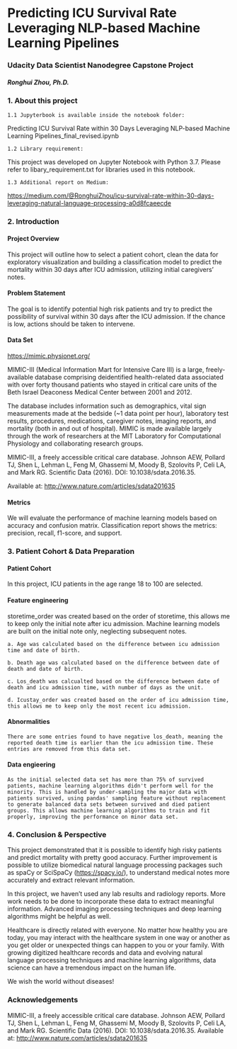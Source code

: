 # Predicting ICU Survival Rate Leveraging NLP-based Machine Learning Pipelines
 ### Udacity Data Scientist Nanodegree Capstone Project 
 ##### Ronghui Zhou, Ph.D.

### 1. About this project
    1.1 Jupyterbook is available inside the notebook folder:

Predicting ICU Survival Rate within 30 Days Leveraging NLP-based Machine Learning Pipelines_final_revised.ipynb

    1.2 Library requirement:

This project was developed on Jupyter Notebook with Python 3.7. Please refer to libary_requirement.txt for libraries used in this notebook.

    1.3 Additional report on Medium: 
https://medium.com/@RonghuiZhou/icu-survival-rate-within-30-days-leveraging-natural-language-processing-a0d8fcaeecde

### 2. Introduction  
#### Project Overview 
This project will outline how to select a patient cohort, clean the data for exploratory visualization and building a classification model to predict the mortality within 30 days after ICU admission, utilizing initial caregivers’ notes.

#### Problem Statement 
The goal is to identify potential high risk patients and try to predict the possibility of survival within 30 days after the ICU admission. If the chance is low, actions should be taken to intervene.

#### Data Set 
https://mimic.physionet.org/ 

MIMIC-III (Medical Information Mart for Intensive Care III) is a large, freely-available database comprising deidentified health-related data associated with over forty thousand patients who stayed in critical care units of the Beth Israel Deaconess Medical Center between 2001 and 2012. 

The database includes information such as demographics, vital sign measurements made at the bedside (~1 data point per hour), laboratory test results, procedures, medications, caregiver notes, imaging reports, and mortality (both in and out of hospital).
MIMIC is made available largely through the work of researchers at the MIT Laboratory for Computational Physiology and collaborating research groups. 

MIMIC-III, a freely accessible critical care database. Johnson AEW, Pollard TJ, Shen L, Lehman L, Feng M, Ghassemi M, Moody B, Szolovits P, Celi LA, and Mark RG. Scientific Data (2016). DOI: 10.1038/sdata.2016.35.

Available at: http://www.nature.com/articles/sdata201635

#### Metrics  
We will evaluate the performance of machine learning models based on accuracy and confusion matrix.
Classification report shows the metrics: precision, recall, f1-score, and support.

### 3. Patient Cohort & Data Preparation
#### Patient Cohort

In this project, ICU patients in the age range 18 to 100 are selected.

#### Feature engineering

storetime_order was created based on the order of storetime, this allows me to keep only the initial note after icu admission. Machine learning models are built on the initial note only, neglecting subsequent notes.

    a. Age was calculated based on the difference between icu admission time and date of birth. 

    b. Death age was calculated based on the difference between date of death and date of birth. 

    c. Los_death was calcualted based on the difference between date of death and icu admission time, with number of days as the unit. 

    d. Icustay_order was created based on the order of icu admission time, this allows me to keep only the most recent icu admission. 

#### Abnormalities 
    There are some entries found to have negative los_death, meaning the reported death time is earlier than the icu admission time. These entries are removed from this data set.
    
    
#### Data engieering

    As the initial selected data set has more than 75% of survived patients, machine learning algorithms didn't perform well for the minority. This is handled by under-sampling the major data with patients survived, using pandas' sampling feature without replacement to generate balanced data sets between survived and died patient groups. This allows machine learning algorithms to train and fit properly, improving the performance on minor data set.

### 4. Conclusion & Perspective
This project demonstrated that it is possible to identify high risky patients and predict mortality with pretty good accuracy. Further improvement is possible to utilize biomedical natural language processing packages such as spaCy or SciSpaCy (https://spacy.io/), to understand medical notes more accurately and extract relevant information.

In this project, we haven’t used any lab results and radiology reports. More work needs to be done to incorporate these data to extract meaningful information. Advanced imaging processing techniques and deep learning algorithms might be helpful as well.

Healthcare is directly related with everyone. No matter how healthy you are today, you may interact with the healthcare system in one way or another as you get older or unexpected things can happen to you or your family. With growing digitized healthcare records and data and evolving natural language processing techniques and machine learning algorithms, data science can have a tremendous impact on the human life.

We wish the world without diseases!

### Acknowledgements
MIMIC-III, a freely accessible critical care database. Johnson AEW, Pollard TJ, Shen L, Lehman L, Feng M, Ghassemi M, Moody B, Szolovits P, Celi LA, and Mark RG. Scientific Data (2016). DOI: 10.1038/sdata.2016.35. Available at: http://www.nature.com/articles/sdata201635

